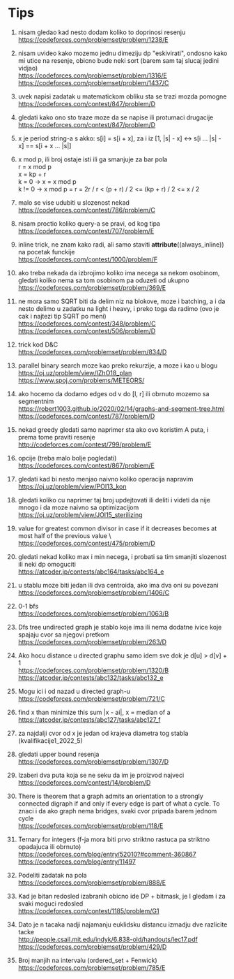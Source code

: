 # Tips
1. nisam gledao kad nesto dodam koliko to doprinosi resenju	  	  
https://codeforces.com/problemset/problem/1238/E

2. nisam uvideo kako mozemo jednu dimeziju dp "eskivirati", ondosno kako mi utice na resenje, obicno bude neki sort (barem sam taj slucaj jedini vidjao) \
https://codeforces.com/problemset/problem/1316/E \
https://codeforces.com/problemset/problem/1437/C

3. uvek napisi zadatak u matematickom obliku sta se trazi mozda pomogne \
https://codeforces.com/contest/847/problem/D

4. gledati kako ono sto traze moze da se napise ili protumaci drugacije \
https://codeforces.com/contest/847/problem/D

5. x je period string-a s akko: s[i] = s[i + x], za i iz [1, |s| - x] <-> 
s[i ... |s| - x] == s[i + x ... |s|] 

6. x mod p, ili broj ostaje isti ili ga smanjuje za bar pola \
	r = x mod p     \
	x = kp + r     \
	k = 0 -> x = x mod p     \
 	k != 0 -> x mod p = r = 2r / r < (p + r) / 2 <= (kp + r) / 2 <= x / 2 

7. malo se vise udubiti u slozenost nekad \
https://codeforces.com/contest/786/problem/C

8. nisam proctio koliko query-a se pravi, od kog tipa \
https://codeforces.com/contest/707/problem/E

9. inline trick, ne znam kako radi, ali samo staviti __attribute__((always_inline)) na pocetak funckije \
https://codeforces.com/contest/1000/problem/F

10. ako treba nekada da izbrojimo koliko ima necega sa nekom osobinom, gledati koliko nema sa tom osobinom pa oduzeti od ukupno \
https://codeforces.com/problemset/problem/369/E

11. ne mora samo SQRT biti da delim niz na blokove, moze i batching, a i da nesto delimo u zadatku na light i heavy, i preko toga da radimo (ovo je cak i najtezi tip SQRT po meni) \
https://codeforces.com/contest/348/problem/C  \
https://codeforces.com/contest/506/problem/D

12. trick kod D&C \
https://codeforces.com/problemset/problem/834/D

13. parallel binary search moze kao preko rekurzije, a moze i kao u blogu \
https://oj.uz/problem/view/IZhO18_plan  \
https://www.spoj.com/problems/METEORS/

14. ako hocemo da dodamo edges od v do [l, r] ili obrnuto mozemo sa segmentnim \
https://robert1003.github.io/2020/02/14/graphs-and-segment-tree.html  \
https://codeforces.com/contest/787/problem/D

15. nekad greedy gledati samo naprimer sta ako ovo koristim A puta, i prema tome praviti resenje \
http://codeforces.com/contest/799/problem/E

16. opcije (treba malo bolje pogledati) \
https://codeforces.com/contest/867/problem/E

17. gledati kad bi nesto menjao naivno koliko operacija napravim  \
https://oj.uz/problem/view/POI13_kon

18. gledati koliko cu naprimer taj broj updejtovati ili deliti i videti da nije mnogo i da moze naivno sa optimizacijom \
https://oj.uz/problem/view/JOI15_sterilizing

19. value for greatest common divisor in case if it decreases becomes at most half of the previous value \ 
https://codeforces.com/contest/475/problem/D	

20. gledati nekad koliko max i min necega, i probati sa tim smanjiti slozenost ili neki dp omoguciti \
https://atcoder.jp/contests/abc164/tasks/abc164_e

21. u stablu moze biti jedan ili dva centroida, ako ima dva oni su povezani \
https://codeforces.com/problemset/problem/1406/C

22. 0-1 bfs \
https://codeforces.com/problemset/problem/1063/B

23. Dfs tree undirected graph je stablo koje ima ili nema dodatne ivice koje spajaju cvor sa njegovi pretkom \
https://codeforces.com/problemset/problem/263/D

24. Ako hocu distance u directed graphu samo idem sve dok je d[u] > d[v] + 1 \
https://codeforces.com/problemset/problem/1320/B  \
https://atcoder.jp/contests/abc132/tasks/abc132_e

25. Mogu ici i od nazad u directed graph-u \
https://codeforces.com/problemset/problem/721/C

26. find x than minimize this sum |x - ai|, x = median of a \
https://atcoder.jp/contests/abc127/tasks/abc127_f

27. za najdalji cvor od x je jedan od krajeva diametra tog stabla (kvalifikacije1_2022_5)

28. gledati upper bound resenja \
https://codeforces.com/problemset/problem/1307/D

29. Izaberi dva puta koja se ne seku da im je proizvod najveci \
https://codeforces.com/contest/14/problem/D

30.  There is theorem that a graph admits an orientation to a strongly connected digraph if and only if every edge is part of what a cycle. To znaci i da ako graph nema bridges, svaki cvor pripada barem jednom cycle      \
https://codeforces.com/problemset/problem/118/E

31. Ternary for integers (f-ja mora biti prvo striktno rastuca pa striktno opadajuca ili obrnuto)                         \
https://codeforces.com/blog/entry/52010?#comment-360867        
https://codeforces.com/blog/entry/11497

32. Podeliti zadatak na pola       \
https://codeforces.com/problemset/problem/888/E

33. Kad je bitan redosled izabranih obicno ide DP + bitmask, je l gledam i za svaki moguci redosled          \
https://codeforces.com/contest/1185/problem/G1

34. Dato je n tacaka nadji najamanju euklidsku distancu izmadju dve razlicite tacke        \
http://people.csail.mit.edu/indyk/6.838-old/handouts/lec17.pdf         \
https://codeforces.com/problemset/problem/429/D

35. Broj manjih na intervalu (ordered_set + Fenwick)        \
https://codeforces.com/problemset/problem/785/E

